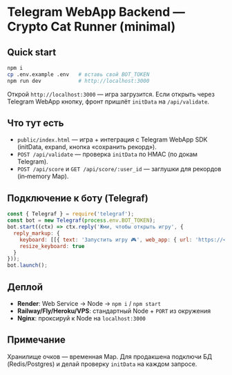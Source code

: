 # Telegram WebApp Backend — Crypto Cat Runner (minimal)

## Quick start
```bash
npm i
cp .env.example .env   # вставь свой BOT_TOKEN
npm run dev            # http://localhost:3000
```

Открой `http://localhost:3000` — игра загрузится. Если открыть через Telegram WebApp кнопку, фронт пришлёт `initData` на `/api/validate`.

## Что тут есть
- `public/index.html` — игра + интеграция с Telegram WebApp SDK (initData, expand, кнопка «сохранить рекорд»).
- `POST /api/validate` — проверка `initData` по HMAC (по докам Telegram).
- `POST /api/score` и `GET /api/score/:user_id` — заглушки для рекордов (in‑memory Map).

## Подключение к боту (Telegraf)
```js
const { Telegraf } = require('telegraf');
const bot = new Telegraf(process.env.BOT_TOKEN);
bot.start((ctx) => ctx.reply('Жми, чтобы открыть игру', {
  reply_markup: {
    keyboard: [[{ text: 'Запустить игру 🎮', web_app: { url: 'https://<your-host>/' } }]],
    resize_keyboard: true
  }
}));
bot.launch();
```

## Деплой
- **Render**: Web Service → Node → `npm i` / `npm start`
- **Railway/Fly/Heroku/VPS**: стандартный Node + `PORT` из окружения
- **Nginx**: проксируй к Node на `localhost:3000`

## Примечание
Хранилище очков — временная Map. Для продакшена подключи БД (Redis/Postgres) и делай проверку `initData` на каждом запросе.
